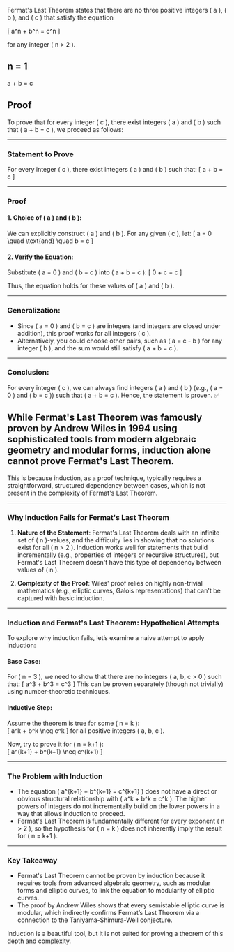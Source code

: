 Fermat's Last Theorem states that there are no three positive integers \( a \), \( b \), and \( c \) that satisfy the equation

\[
a^n + b^n = c^n
\]

for any integer \( n > 2 \). 

## n = 1


a + b = c

## Proof

To prove that for every integer \( c \), there exist integers \( a \) and \( b \) such that \( a + b = c \), we proceed as follows:

---

### **Statement to Prove**
For every integer \( c \), there exist integers \( a \) and \( b \) such that:
\[
a + b = c
\]

---

### **Proof**

#### **1. Choice of \( a \) and \( b \):**
We can explicitly construct \( a \) and \( b \). For any given \( c \), let:
\[
a = 0 \quad \text{and} \quad b = c
\]

#### **2. Verify the Equation:**
Substitute \( a = 0 \) and \( b = c \) into \( a + b = c \):
\[
0 + c = c
\]

Thus, the equation holds for these values of \( a \) and \( b \).

---

### **Generalization:**
- Since \( a = 0 \) and \( b = c \) are integers (and integers are closed under addition), this proof works for all integers \( c \).
- Alternatively, you could choose other pairs, such as \( a = c - b \) for any integer \( b \), and the sum would still satisfy \( a + b = c \).

---

### **Conclusion:**
For every integer \( c \), we can always find integers \( a \) and \( b \) (e.g., \( a = 0 \) and \( b = c \)) such that \( a + b = c \). Hence, the statement is proven. ✅

## While Fermat's Last Theorem was famously proven by Andrew Wiles in 1994 using sophisticated tools from modern algebraic geometry and modular forms, **induction alone cannot prove Fermat's Last Theorem**. 

This is because induction, as a proof technique, typically requires a straightforward, structured dependency between cases, which is not present in the complexity of Fermat's Last Theorem.

---

### **Why Induction Fails for Fermat's Last Theorem**
1. **Nature of the Statement**: Fermat's Last Theorem deals with an infinite set of \( n \)-values, and the difficulty lies in showing that no solutions exist for all \( n > 2 \). Induction works well for statements that build incrementally (e.g., properties of integers or recursive structures), but Fermat's Last Theorem doesn't have this type of dependency between values of \( n \).

2. **Complexity of the Proof**: Wiles' proof relies on highly non-trivial mathematics (e.g., elliptic curves, Galois representations) that can't be captured with basic induction.

---

### **Induction and Fermat's Last Theorem: Hypothetical Attempts**
To explore why induction fails, let’s examine a naive attempt to apply induction:

#### **Base Case**:
For \( n = 3 \), we need to show that there are no integers \( a, b, c > 0 \) such that:
\[
a^3 + b^3 = c^3
\]
This can be proven separately (though not trivially) using number-theoretic techniques.

#### **Inductive Step**:
Assume the theorem is true for some \( n = k \):  
\[
a^k + b^k \neq c^k
\]
for all positive integers \( a, b, c \).

Now, try to prove it for \( n = k+1 \):  
\[
a^{k+1} + b^{k+1} \neq c^{k+1}
\]

---

### **The Problem with Induction**
- The equation \( a^{k+1} + b^{k+1} = c^{k+1} \) does not have a direct or obvious structural relationship with \( a^k + b^k = c^k \). The higher powers of integers do not incrementally build on the lower powers in a way that allows induction to proceed.
- Fermat's Last Theorem is fundamentally different for every exponent \( n > 2 \), so the hypothesis for \( n = k \) does not inherently imply the result for \( n = k+1 \).

---

### **Key Takeaway**
- Fermat's Last Theorem cannot be proven by induction because it requires tools from advanced algebraic geometry, such as modular forms and elliptic curves, to link the equation to modularity of elliptic curves.
- The proof by Andrew Wiles shows that every semistable elliptic curve is modular, which indirectly confirms Fermat’s Last Theorem via a connection to the Taniyama-Shimura-Weil conjecture.

Induction is a beautiful tool, but it is not suited for proving a theorem of this depth and complexity.
